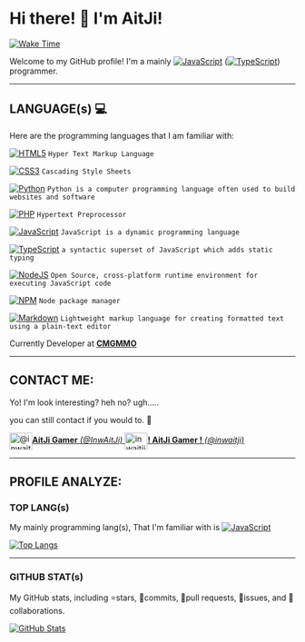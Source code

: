# Hi there! 🐾 I'm AitJi!
[![Wake Time](https://wakatime.com/badge/user/8f1fec2f-7186-44c1-b5ed-fe095d0dd9f6.svg)](#)

Welcome to my GitHub profile! I'm a mainly [![JavaScript](https://img.shields.io/badge/JAVASCRIPT-%23323330.svg?style=flat&logo=javascript&logoColor=%23F7DF1E)](#) ([![TypeScript](https://img.shields.io/badge/TYPESCRIPT-%23007ACC.svg?style=flat&logo=typescript&logoColor=white)](#)) programmer.
<hr>


## LANGUAGE(s) 💻

Here are the programming languages that I am familiar with:

[![HTML5](https://img.shields.io/badge/HTML-%23E34F26.svg?style=flat&logo=html5&logoColor=white)](#) ``Hyper Text Markup Language``

[![CSS3](https://img.shields.io/badge/CSS-%231572B6.svg?style=flat&logo=css3&logoColor=white)](#) ``Cascading Style Sheets``

[![Python](https://img.shields.io/badge/PYTHON-3670A0?style=flat&logo=python&logoColor=ffdd54)](#) ``Python is a computer programming language often used to build websites and software``

[![PHP](https://img.shields.io/badge/PHP-%23777BB4.svg?style=flat&logo=php&logoColor=white)](#) ``Hypertext Preprocessor``

[![JavaScript](https://img.shields.io/badge/JAVASCRIPT-%23323330.svg?style=flat&logo=javascript&logoColor=%23F7DF1E)](#) ``JavaScript is a dynamic programming language``

[![TypeScript](https://img.shields.io/badge/TYPESCRIPT-%23007ACC.svg?style=flat&logo=typescript&logoColor=white)](#) ``a syntactic superset of JavaScript which adds static typing``

[![NodeJS](https://img.shields.io/badge/NODE.JS-6DA55F?style=flat&logo=node.js&logoColor=white)](#) ``Open Source, cross-platform runtime environment for executing JavaScript code``

[![NPM](https://img.shields.io/badge/NPM-%23000000.svg?style=flat&logo=npm&logoColor=white)](#) ``Node package manager``

[![Markdown](https://img.shields.io/badge/MARKDOWN-%23000000.svg?style=flat&logo=markdown&logoColor=white)](#) ``Lightweight markup language for creating formatted text using a plain-text editor``

Currently Developer at **[CMGMMO](https://cmgmmo.vercel.app)**

<hr>

## CONTACT ME:
Yo! I'm look interesting? heh no? ugh.....

you can still contact if you would to. 🥴

<a href="https://www.youtube.com/c/@inwaitji" target="blank"><img align="center" src="https://raw.githubusercontent.com/rahuldkjain/github-profile-readme-generator/master/src/images/icons/Social/youtube.svg" alt="@inwaitji" height="30" width="40" />**AitJi Gamer** *(@InwAitJi)*
<a href="https://discord.com/invite/jPerpN98JX" target="blank"><img align="center" src="https://raw.githubusercontent.com/rahuldkjain/github-profile-readme-generator/master/src/images/icons/Social/discord.svg" alt="inwaitji" height="30" width="40" />**! AitJi Gamer !** *(@inwaitji)*</a>

<hr>

## PROFILE ANALYZE:

### TOP LANG(s)
My mainly programming lang(s), That I'm familiar with is [![JavaScript](https://img.shields.io/badge/JAVASCRIPT-%23323330.svg?style=flat&logo=javascript&logoColor=%23F7DF1E)](#)

[![Top Langs](https://github-readme-stats.vercel.app/api/top-langs/?username=lnwaitji&layout=compact&theme=dracula)](#)

<hr>

### GITHUB STAT(s)
My GitHub stats, including ⭐stars, 🌠commits, 🧻pull requests, 🐜issues, and 🙏collaborations.

[![GitHub Stats](https://github-readme-stats.vercel.app/api?username=lnwaitji&show_icons=true&theme=dracula)](#)
